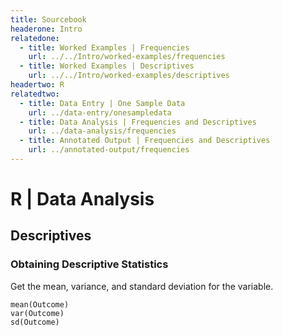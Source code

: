 ```yaml
---
title: Sourcebook
headerone: Intro
relatedone:
  - title: Worked Examples | Frequencies
    url: ../../Intro/worked-examples/frequencies
  - title: Worked Examples | Descriptives
    url: ../../Intro/worked-examples/descriptives
headertwo: R
relatedtwo:
  - title: Data Entry | One Sample Data
    url: ../data-entry/onesampledata
  - title: Data Analysis | Frequencies and Descriptives
    url: ../data-analysis/frequencies
  - title: Annotated Output | Frequencies and Descriptives
    url: ../annotated-output/frequencies
---
```


# R | Data Analysis

## Descriptives

### Obtaining Descriptive Statistics

Get the mean, variance, and standard deviation for the variable.

```{r}
mean(Outcome)
var(Outcome)
sd(Outcome)
```
